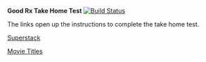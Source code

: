 __Good Rx Take Home Test__  [![Build Status](https://travis-ci.org/manoflogan/goodrx.svg?branch=master)](https://travis-ci.org/manoflogan/goodrx)

The links open up the instructions to complete the take home test.

[Superstack](Superstack.md)

[Movie Titles](MovieTitles.md)

